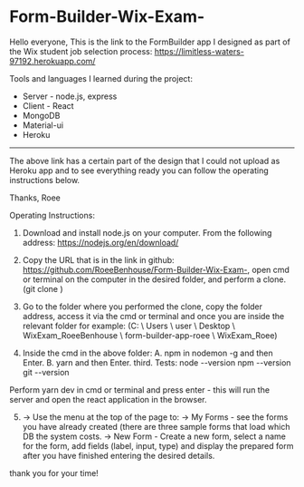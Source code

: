 # Form-Builder-Wix-Exam-

Hello everyone,
This is the link to the FormBuilder app I designed as part of the Wix student job selection process: https://limitless-waters-97192.herokuapp.com/

Tools and languages I learned during the project:
- Server - node.js, express
- Client - React
- MongoDB
- Material-ui
- Heroku

---------------------------------------------------------------

The above link has a certain part of the design that I could not upload as Heroku app and to see everything ready you can follow the operating instructions below.

Thanks, Roee

Operating Instructions:
1. Download and install node.js on your computer. From the following address: https://nodejs.org/en/download/

2. Copy the URL that is in the link in github: https://github.com/RoeeBenhouse/Form-Builder-Wix-Exam-, open cmd or terminal on the computer in the desired folder, and perform a clone. (git clone <uml>)
  
3. Go to the folder where you performed the clone, copy the folder address, access it via the cmd or terminal and once you are inside the relevant folder for example: (C: \    Users \ user \ Desktop \ WixExam_RoeeBenhouse \ form-builder-app-roee \ WixExam_Roee)

4. Inside the cmd in the above folder:
A. npm in nodemon -g and then Enter.
B. yarn and then Enter.
third. Tests: node --version
npm --version
git --version


Perform yarn dev in cmd or terminal and press enter - this will run the server and open the react application in the browser.

5. -> Use the menu at the top of the page to:
-> My Forms - see the forms you have already created (there are three sample forms that load which DB the system costs.
-> New Form - Create a new form, select a name for the form, add fields (label, input, type) and display the prepared form after you have finished entering the desired details.


thank you for your time!
